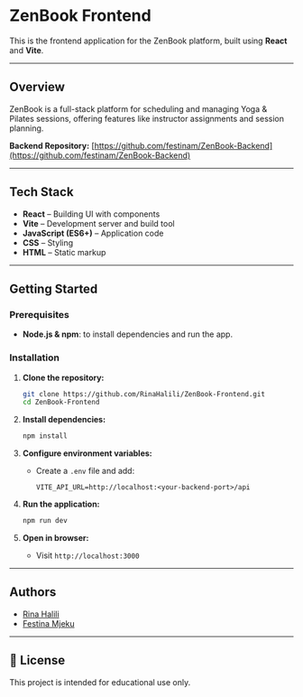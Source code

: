 # ZenBook Frontend

This is the frontend application for the ZenBook platform, built using **React** and **Vite**.

---

## Overview

ZenBook is a full-stack platform for scheduling and managing Yoga & Pilates sessions, offering features like instructor assignments and session planning.

**Backend Repository:** [https://github.com/festinam/ZenBook-Backend](https://github.com/festinam/ZenBook-Backend)

---

## Tech Stack

- **React** – Building UI with components
- **Vite** – Development server and build tool
- **JavaScript (ES6+)** – Application code
- **CSS** – Styling
- **HTML** – Static markup
---

## Getting Started

### Prerequisites

- **Node.js & npm**: to install dependencies and run the app.

### Installation

1. **Clone the repository:**
   ```bash
   git clone https://github.com/RinaHalili/ZenBook-Frontend.git
   cd ZenBook-Frontend
   ```

2. **Install dependencies:**
   ```bash
   npm install
   ```

3. **Configure environment variables:**
   - Create a `.env` file and add:
     ```
     VITE_API_URL=http://localhost:<your-backend-port>/api
     ```

4. **Run the application:**
   ```bash
   npm run dev
   ```

5. **Open in browser:**
   - Visit `http://localhost:3000`

---

## Authors

- [Rina Halili](https://github.com/RinaHalili)  
- [Festina Mjeku](https://github.com/festinam) 

---

## 📄 License

This project is intended for educational use only.
